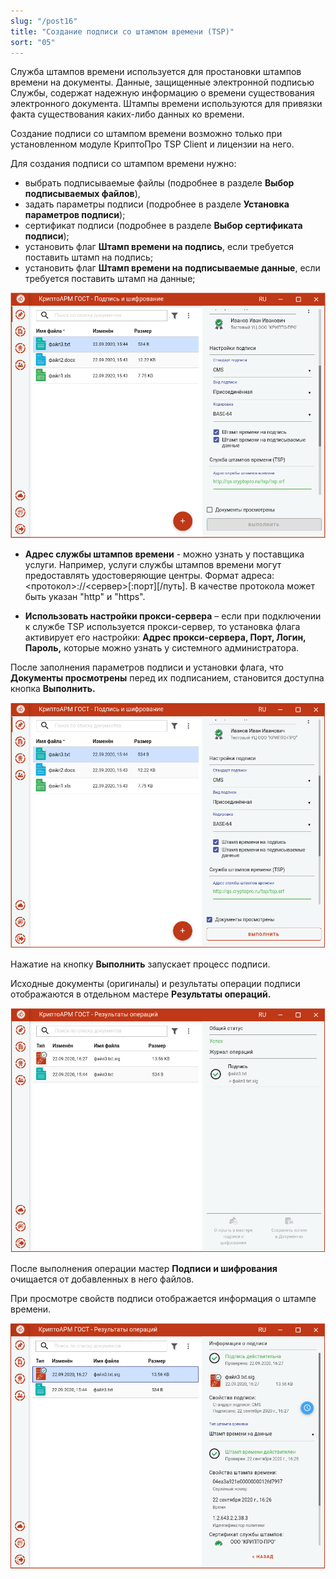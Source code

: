 ```yaml
---
slug: "/post16"
title: "Создание подписи со штампом времени (TSP)"
sort: "05"
---
```


Служба штампов времени используется для простановки штампов времени на документы. Данные, защищенные электронной подписью Службы, содержат надежную информацию о времени существования электронного документа. Штампы времени используются для привязки факта существования каких-либо данных ко времени.

Создание подписи со штампом времени возможно только при установленном модуле КриптоПро TSP Client и лицензии на него.

Для создания подписи со штампом времени нужно:

-  выбрать подписываемые файлы (подробнее в разделе **Выбор подписываемых файлов**),
-  задать параметры подписи (подробнее в разделе **Установка параметров подписи**);
-  сертификат подписи (подробнее в разделе **Выбор сертификата подписи**);
-  установить флаг **Штамп времени на подпись**, если требуется поставить штамп на подпись;
-   установить флаг **Штамп времени на подписываемые данные**, если требуется поставить штамп на данные;

![tsp-settings.png](./images/tsp-settings.png "Установка флага для добавления штампа времен")

-   **Адрес службы штампов времени** - можно узнать у поставщика услуги. Например, услуги службы штампов времени могут предоставлять удостоверяющие центры. Формат адреса: \<протокол\>://\<сервер\>[:порт][/путь]. В качестве протокола может быть указан "http" и "https". 

-   **Использовать настройки прокси-сервера** – если при подключении к службе TSP используется прокси-сервер, то установка флага активирует его настройки: **Адрес прокси-сервера, Порт, Логин, Пароль,** которые можно узнать у системного администратора.

После заполнения параметров подписи и установки флага, что **Документы просмотрены** перед их подписанием, становится доступна кнопка **Выполнить.** 

![tsp-sign.png](./images/tsp-sign.png "Подпись документов со штампом времени")

Нажатие на кнопку **Выполнить** запускает процесс подписи.

Исходные документы (оригиналы) и результаты операции подписи отображаются в отдельном мастере **Результаты операций.**

![tsp-sign-result.png](./images/tsp-sign-result.png "Результаты операции подписи")

После выполнения операции мастер **Подписи и шифрования** очищается от добавленных в него файлов.

При просмотре свойств подписи отображается информация о штампе времени. 

![tsp-verify.png](./images/tsp-verify.png "Информация о штампе времени при просмотре подписи")

